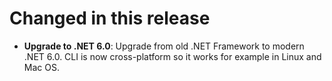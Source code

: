 # Changed in this release

* **Upgrade to .NET 6.0**: Upgrade from old .NET Framework to modern .NET 6.0. CLI is now cross-platform so it works for example in Linux and Mac OS.